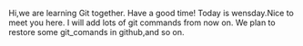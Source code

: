Hi,we are learning Git together.
Have a good time!
Today is wensday.Nice to meet you here. I will add lots of git commands from now on.
We plan to restore some git_comands in github,and so on.
